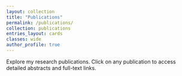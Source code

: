 ```yaml
---
layout: collection
title: "Publications"
permalink: /publications/
collection: publications
entries_layout: cards
classes: wide
author_profile: true
---
```


Explore my research publications. Click on any publication to access detailed abstracts and full-text links.